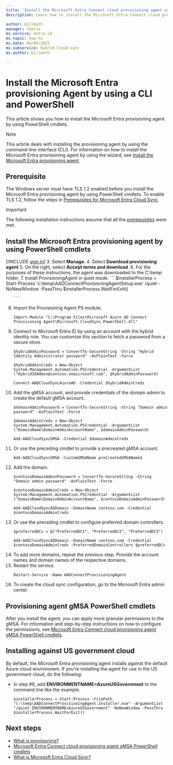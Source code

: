 ```yaml
---
title: 'Install the Microsoft Entra Connect cloud provisioning agent using a command-line interface (CLI) and PowerShell'
description: Learn how to install the Microsoft Entra Connect cloud provisioning agent by using PowerShell cmdlets.

author: billmath
manager: femila
ms.service: entra-id
ms.topic: how-to
ms.date: 04/09/2025
ms.subservice: hybrid-cloud-sync
ms.author: billmath

---
```



# Install the Microsoft Entra provisioning Agent by using a CLI and PowerShell
This article shows you how to install the Microsoft Entra provisioning agent by using PowerShell cmdlets.
 
>[!NOTE]
>This article deals with installing the provisioning agent by using the command-line interface (CLI). For information on how to install the Microsoft Entra provisioning agent by using the wizard, see [Install the Microsoft Entra provisioning agent](how-to-install.md).

## Prerequisite

The Windows server must have TLS 1.2 enabled before you install the Microsoft Entra provisioning agent by using PowerShell cmdlets. To enable TLS 1.2, follow the steps in [Prerequisites for Microsoft Entra Cloud Sync](how-to-prerequisites.md#tls-requirements).

>[!IMPORTANT]
>The following installation instructions assume that all the [prerequisites](how-to-prerequisites.md) were met.

<a name='install-the-azure-ad-connect-provisioning-agent-by-using-powershell-cmdlets-'></a>

## Install the Microsoft Entra provisioning agent by using PowerShell cmdlets 


[!INCLUDE [sign in](~/includes/cloud-sync-sign-in.md)]
 3. Select **Manage**.
 4. Select **Download provisioning agent**
 5. On the right, select **Accept terms and download**.
 6. For the purposes of these instructions, the agent was downloaded to the C:\temp folder.
 7. Install ProvisioningAgent in quiet mode.
       ```
      $installerProcess = Start-Process 'c:\temp\AADConnectProvisioningAgentSetup.exe' /quiet -NoNewWindow -PassThru 
      $installerProcess.WaitForExit()

       ```
 8. Import the Provisioning Agent PS module.
       ```
       Import-Module "C:\Program Files\Microsoft Azure AD Connect Provisioning Agent\Microsoft.CloudSync.PowerShell.dll" 
       ```
 9. Connect to Microsoft Entra ID by using an account with the hybrid identity role. You can customize this section to fetch a password from a secure store. 
       ```
       $hybridAdminPassword = ConvertTo-SecureString -String "Hybrid Identity Administrator password" -AsPlainText -Force 
    
       $hybridAdminCreds = New-Object System.Management.Automation.PSCredential -ArgumentList ("HybridIDAdmin@contoso.onmicrosoft.com", $hybridAdminPassword) 
       
       Connect-AADCloudSyncAzureAD -Credential $hybridAdminCreds 
       ```
 10. Add the gMSA account, and provide credentials of the domain admin to create the default gMSA account.
       ```
       $domainAdminPassword = ConvertTo-SecureString -String "Domain admin password" -AsPlainText -Force 
    
       $domainAdminCreds = New-Object System.Management.Automation.PSCredential -ArgumentList ("DomainName\DomainAdminAccountName", $domainAdminPassword) 
    
       Add-AADCloudSyncGMSA -Credential $domainAdminCreds 
       ```
 11. Or use the preceding cmdlet to provide a precreated gMSA account.
       ```
       Add-AADCloudSyncGMSA -CustomGMSAName preCreatedGMSAName$ 
       ```
 12. Add the domain.
       ```
       $contosoDomainAdminPassword = ConvertTo-SecureString -String "Domain admin password" -AsPlainText -Force 
    
       $contosoDomainAdminCreds = New-Object System.Management.Automation.PSCredential -ArgumentList ("DomainName\DomainAdminAccountName", $contosoDomainAdminPassword) 
    
       Add-AADCloudSyncADDomain -DomainName contoso.com -Credential $contosoDomainAdminCreds 
       ```
 13. Or use the preceding cmdlet to configure preferred domain controllers.
       ```
       $preferredDCs = @("PreferredDC1", "PreferredDC2", "PreferredDC3") 
    
       Add-AADCloudSyncADDomain -DomainName contoso.com -Credential $contosoDomainAdminCreds -PreferredDomainControllers $preferredDCs 
       ```
 14. To add more domains, repeat the previous step. Provide the account names and domain names of the respective domains.
 15. Restart the service.
       ```
       Restart-Service -Name AADConnectProvisioningAgent  
       ```
 16. To create the cloud sync configuration, go to the Microsoft Entra admin center.

## Provisioning agent gMSA PowerShell cmdlets
After you install the agent, you can apply more granular permissions to the gMSA. For information and step-by-step instructions on how to configure the permissions, see [Microsoft Entra Connect cloud provisioning agent gMSA PowerShell cmdlets](how-to-gmsa-cmdlets.md).

## Installing against US government cloud
By default, the Microsoft Entra provisioning agent installs against the default Azure cloud environment. If you're installing the agent for use in the US government cloud, do the following:

- In step #8, add **ENVIRONMENTNAME=AzureUSGovernment** to the command line like the example.
    ```
    $installerProcess = Start-Process -FilePath "c:\temp\AADConnectProvisioningAgent.Installer.exe" -ArgumentList "/quiet ENVIRONMENTNAME=AzureUSGovernment" -NoNewWindow -PassThru 
    $installerProcess.WaitForExit()
   ```

## Next steps 

- [What is provisioning?](../what-is-provisioning.md)
- [Microsoft Entra Connect cloud provisioning agent gMSA PowerShell cmdlets](how-to-gmsa-cmdlets.md)
- [What is Microsoft Entra Cloud Sync?](what-is-cloud-sync.md)
